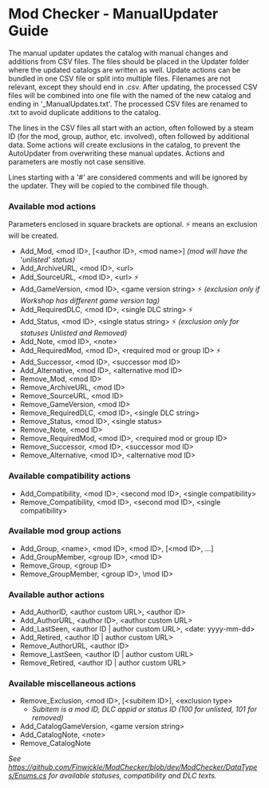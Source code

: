 # Mod Checker - ManualUpdater Guide

The manual updater updates the catalog with manual changes and additions from CSV files. The files should be placed in the Updater folder where the updated catalogs are written as well. Update actions can be bundled in one CSV file or split into multiple files. Filenames are not relevant, except they should end in .csv. After updating, the processed CSV files will be combined into one file with the named of the new catalog and ending in '_ManualUpdates.txt'. The processed CSV files are renamed to .txt to avoid duplicate additions to the catalog.

The lines in the CSV files all start with an action, often followed by a steam ID (for the mod, group, author, etc. involved), often followed by additional data. Some actions will create exclusions in the catalog, to prevent the AutoUpdater from overwriting these manual updates. Actions and parameters are mostly not case sensitive.

Lines starting with a '#' are considered comments and will be ignored by the updater. They will be copied to the combined file though.

### Available mod actions
Parameters enclosed in square brackets are optional. :zap: means an exclusion will be created.
* Add_Mod, \<mod ID\>, [\<author ID\>, \<mod name\>] *(mod will have the 'unlisted' status)*
* Add_ArchiveURL, \<mod ID\>, \<url\>
* Add_SourceURL, \<mod ID\>, \<url\> :zap:
* Add_GameVersion, \<mod ID\>, \<game version string\> :zap: *(exclusion only if Workshop has different game version tag)*
* Add_RequiredDLC, \<mod ID\>, \<single DLC string\> :zap:
* Add_Status, \<mod ID\>, \<single status string\> :zap: *(exclusion only for statuses Unlisted and Removed)*
* Add_Note, \<mod ID\>, \<note\>
* Add_RequiredMod, \<mod ID\>, \<required mod or group ID\> :zap:
* Add_Successor, \<mod ID\>, \<successor mod ID\>
* Add_Alternative, \<mod ID\>, \<alternative mod ID\>
* Remove_Mod, \<mod ID\>
* Remove_ArchiveURL, \<mod ID\>
* Remove_SourceURL, \<mod ID\>
* Remove_GameVersion, \<mod ID\>
* Remove_RequiredDLC, \<mod ID\>, \<single DLC string\>
* Remove_Status, \<mod ID\>, \<single status\>
* Remove_Note, \<mod ID\>
* Remove_RequiredMod, \<mod ID\>, \<required mod or group ID\>
* Remove_Successor, \<mod ID\>, \<successor mod ID\>
* Remove_Alternative, \<mod ID\>, \<alternative mod ID\>

### Available compatibility actions
* Add_Compatibility, \<mod ID\>, \<second mod ID\>, \<single compatibility\>
* Remove_Compatibility, \<mod ID\>, \<second mod ID\>, \<single compatibility\>

### Available mod group actions
* Add_Group, \<name\>, \<mod ID\>, \<mod ID\>, [\<mod ID\>, ...]
* Add_GroupMember, \<group ID\>, \<mod ID\>
* Remove_Group, \<group ID\>
* Remove_GroupMember, \<group ID\>, \mod ID\>

### Available author actions
* Add_AuthorID, \<author custom URL\>, \<author ID\>
* Add_AuthorURL, \<author ID\>, \<author custom URL\>
* Add_LastSeen, \<author ID | author custom URL\>, \<date: yyyy-mm-dd\>
* Add_Retired, \<author ID | author custom URL\>
* Remove_AuthorURL, \<author ID\>
* Remove_LastSeen, \<author ID | author custom URL\>
* Remove_Retired, \<author ID | author custom URL\>

### Available miscellaneous actions
* Remove_Exclusion, \<mod ID\>, [\<subitem ID\>], \<exclusion type\>
  * *Subitem is a mod ID, DLC appid or status ID (100 for unlisted, 101 for removed)*
* Add_CatalogGameVersion, \<game version string\>
* Add_CatalogNote, \<note\>
* Remove_CatalogNote


*See https://github.com/Finwickle/ModChecker/blob/dev/ModChecker/DataTypes/Enums.cs for available statuses, compatibility and DLC texts.*